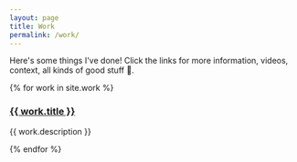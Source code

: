 ```yaml
---
layout: page
title: Work
permalink: /work/
---
```


Here's some things I've done! Click the links for more information, videos, context, all kinds of good stuff 😬.

{% for work in site.work %}
  <h3>
    <a href="{{ work.url }}">{{ work.title }}</a>
  </h3>
  <p>{{ work.description }}<p>

{% endfor %}